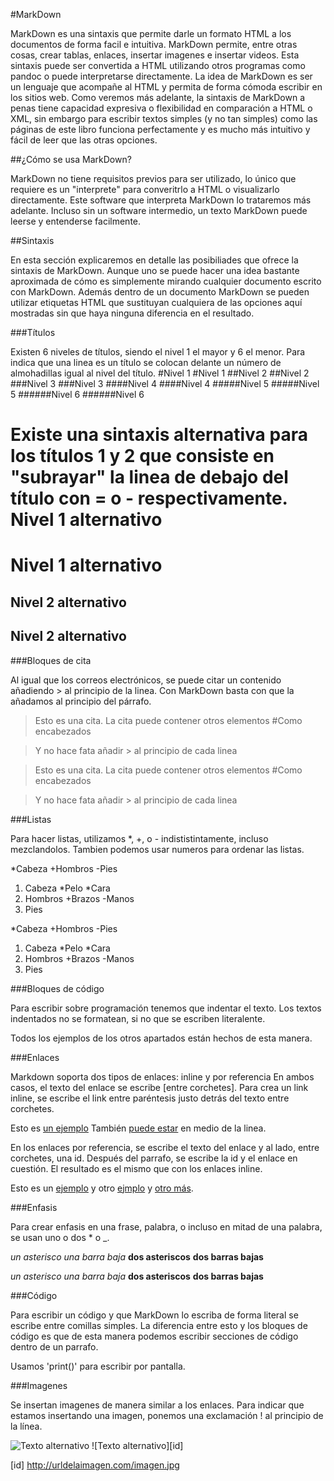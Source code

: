#MarkDown

MarkDown es una sintaxis que permite darle un formato HTML a los documentos de forma facil e intuitiva.
MarkDown permite, entre otras cosas, crear tablas, enlaces, insertar imagenes e insertar videos. Esta sintaxis puede ser convertida a HTML utilizando otros programas como pandoc o puede interpretarse directamente.
La idea de MarkDown es ser un lenguaje que acompañe al HTML y permita de forma cómoda escribir en los sitios web. Como veremos más adelante, la sintaxis de MarkDown a penas tiene capacidad expresiva o flexibilidad en comparación a HTML o XML, sin embargo para escribir textos simples (y no tan simples) como las páginas de este libro funciona perfectamente y es mucho más intuitivo y fácil de leer que las otras opciones.

##¿Cómo se usa MarkDown?

MarkDown no tiene requisitos previos para ser utilizado, lo único que requiere es un "interprete" para converitrlo a HTML o visualizarlo directamente. Este software que interpreta MarkDown lo trataremos más adelante.
Incluso sin un software intermedio, un texto MarkDown puede leerse y entenderse facilmente.

##Sintaxis

En esta sección explicaremos en detalle las posibiliades que ofrece la sintaxis de MarkDown. Aunque uno se puede hacer una idea bastante aproximada de cómo es simplemente mirando cualquier documento escrito con MarkDown. Además dentro de un documento MarkDown se pueden utilizar etiquetas HTML que sustituyan cualquiera de las opciones aquí mostradas sin que haya ninguna diferencia en el resultado.

###Títulos

Existen 6 niveles de títulos, siendo el nivel 1 el mayor y 6 el menor. Para indica que una linea es un título se colocan delante un número de almohadillas igual al nivel del título.
#Nivel 1
  #Nivel 1
##Nivel 2
  ##Nivel 2
###Nivel 3
  ###Nivel 3
####Nivel 4
  ####Nivel 4
#####Nivel 5
  #####Nivel 5
######Nivel 6
  ######Nivel 6

Existe una sintaxis alternativa para los títulos 1 y 2 que consiste en "subrayar" la linea de debajo del título con = o - respectivamente.
Nivel 1 alternativo
===================
  Nivel 1 alternativo
  ===================
Nivel 2 alternativo
-------------------
  Nivel 2 alternativo
  -------------------

###Bloques de cita

Al igual que los correos electrónicos, se puede citar un contenido añadiendo > al principio de la linea. Con MarkDown basta con que la añadamos al principio del párrafo.
  >Esto es una cita.
  >La cita puede contener otros elementos
  >#Como encabezados

  >Y no hace fata
  añadir >
  al principio de cada linea

>Esto es una cita.
>La cita puede contener otros elementos
>#Como encabezados

>Y no hace fata
añadir >
al principio de cada linea

###Listas

Para hacer listas, utilizamos *, +, o - indististintamente, incluso mezclandolos.
Tambien podemos usar numeros para ordenar las listas.

  *Cabeza
  +Hombros
  -Pies

  1. Cabeza
    *Pelo
    *Cara
  2. Hombros
    +Brazos
      -Manos
  3. Pies

*Cabeza
+Hombros
-Pies

1. Cabeza
  *Pelo
  *Cara
2. Hombros
  +Brazos
    -Manos
3. Pies

###Bloques de código

Para escribir sobre programación tenemos que indentar el texto. Los textos indentados no se formatean, si no que se escriben literalente.

Todos los ejemplos de los otros apartados están hechos de esta manera.

###Enlaces

Markdown soporta dos tipos de enlaces: inline y por referencia
En ambos casos, el texto del enlace se  escribe [entre corchetes].
Para crea un link inline, se escribe el link entre paréntesis justo detrás del texto entre corchetes.

  Esto es [un ejemplo](http://ejemplo.com/)
  También [puede estar](http://ejemplo.com/) en medio de la linea.

En los enlaces por referencia, se escribe el texto del enlace y al lado, entre corchetes, una id. Después del parrafo, se escribe la id y el enlace en cuestión. El resultado es el mismo que con los enlaces inline.

  Esto es un [ejemplo][ej1] y otro [ejmplo][ej2] y [otro más][ej3].

  [ej1]: http://ejemplo1.com/
  [ej2]: http://ejemplo2.com/
  [ej3]: http://ejemplo3.com/

###Enfasis

Para crear enfasis en una frase, palabra, o incluso en mitad de una palabra, se usan uno o dos * o _.

  *un asterisco*
  _una barra baja_
  **dos asteriscos**
  __dos barras bajas__

*un asterisco*
_una barra baja_
**dos asteriscos**
__dos barras bajas__

###Código

Para escribir un código y que MarkDown lo escriba de forma literal se escribe entre comillas simples. La diferencia entre esto y los bloques de código es que de esta manera podemos escribir secciones de código dentro de un parrafo.

  Usamos 'print()' para escribir por pantalla.

###Imagenes

Se insertan imagenes de manera similar a los enlaces. Para indicar que estamos insertando una imagen, ponemos una exclamación ! al principio de la línea.

  ![Texto alternativo](/ruta/ala/imagen.jpg)
  ![Texto alternativo][id]

  [id] http://urldelaimagen.com/imagen.jpg
